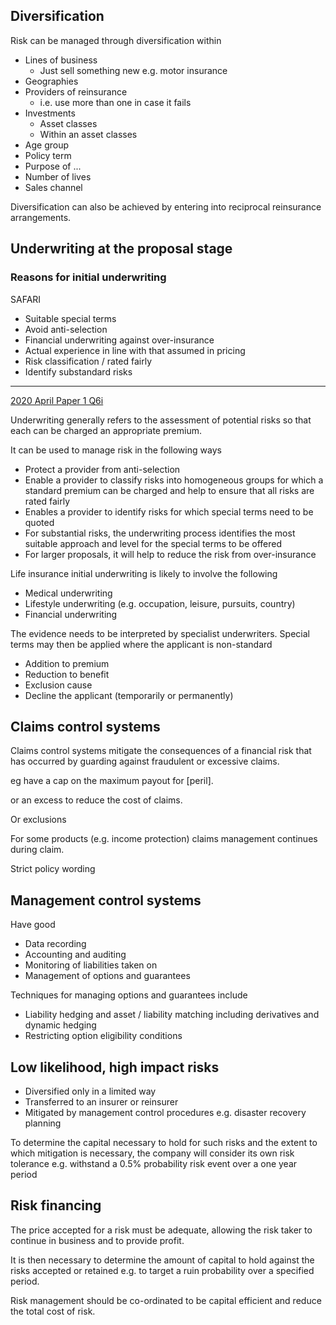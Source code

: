 ## Diversification

Risk can be managed through diversification within

- Lines of business
    - Just sell something new e.g. motor insurance
- Geographies
- Providers of reinsurance
    - i.e. use more than one in case it fails
- Investments
    - Asset classes
    - Within an asset classes
- Age group
- Policy term
- Purpose of ...
- Number of lives
- Sales channel

Diversification can also be achieved by entering into reciprocal reinsurance
arrangements.

## Underwriting at the proposal stage

### Reasons for initial underwriting

SAFARI

- Suitable special terms
- Avoid anti-selection
- Financial underwriting against over-insurance
- Actual experience in line with that assumed in pricing
- Risk classification / rated fairly
- Identify substandard risks

---

[2020 April Paper 1 Q6i](40-2020-04-01.md#6-i)

Underwriting generally refers to the assessment of potential risks so that
each can be charged an appropriate premium.

It can be used to manage risk in the following ways

- Protect a provider from anti-selection
- Enable a provider to classify risks into homogeneous groups for which a
standard premium can be charged and help to ensure that all risks are rated
fairly
- Enables a provider to identify risks for which special terms need to be
quoted
- For substantial risks, the underwriting process identifies the most suitable
approach and level for the special terms to be offered
- For larger proposals, it will help to reduce the risk from over-insurance

Life insurance initial underwriting is likely to involve the following

- Medical underwriting
- Lifestyle underwriting (e.g. occupation, leisure, pursuits, country)
- Financial underwriting

The evidence needs to be interpreted by specialist underwriters.
Special terms may then be applied where the applicant is non-standard

- Addition to premium
- Reduction to benefit
- Exclusion cause
- Decline the applicant (temporarily or permanently)

## Claims control systems

Claims control systems mitigate the consequences of a financial risk that has
occurred by guarding against fraudulent or excessive claims.

eg have a cap on the maximum payout for [peril].

or an excess to reduce the cost of claims.

Or exclusions

For some products (e.g. income protection) claims management continues during
claim.

Strict policy wording

## Management control systems

Have good

- Data recording
- Accounting and auditing
- Monitoring of liabilities taken on
- Management of options and guarantees

Techniques for managing options and guarantees include

- Liability hedging and asset / liability matching including derivatives and
dynamic hedging
- Restricting option eligibility conditions

## Low likelihood, high impact risks

- Diversified only in a limited way
- Transferred to an insurer or reinsurer
- Mitigated by management control procedures e.g. disaster recovery
planning

To determine the capital necessary to hold for such risks and the extent to
which mitigation is necessary, the company will consider its own risk
tolerance e.g. withstand a 0.5% probability risk event over a one year period

## Risk financing

The price accepted for a risk must be adequate, allowing the risk taker to
continue in business and to provide profit.

It is then necessary to determine the amount of capital to hold against the
risks accepted or retained e.g. to target a ruin probability over a specified
period.

Risk management should be co-ordinated to be capital efficient and reduce the
total cost of risk.
